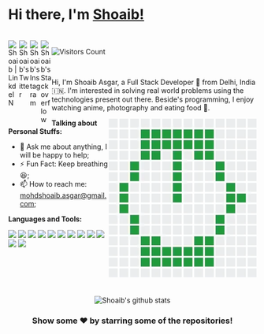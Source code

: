 ### <h1>Hi there, I'm [Shoaib!](https://msk4862.github.io) </h1>

<br/>

<a href="https://www.linkedin.com/in/msk4862/">
  <img align="left" alt="Shoaib | LinkdeIN" width="22px" src="https://www.vectorlogo.zone/logos/linkedin/linkedin-icon.svg"  />
</a>
<a href="https://twitter.com/msk4862">
  <img align="left" alt="Shoaib's Twitter" width="22px" src="https://www.vectorlogo.zone/logos/twitter/twitter-official.svg" />
</a>
<a href="https://www.instagram.com/shoaib_afk/">
  <img align="left" alt="Shoaib's Instagram" width="22px" src="https://www.vectorlogo.zone/logos/instagram/instagram-icon.svg" />
</a>
<a href="https://stackoverflow.com/users/6629389/shoaib-khan">
  <img align="left" alt="Shoaib's Stackoverflow" width="22px" src="https://www.vectorlogo.zone/logos/stackoverflow/stackoverflow-icon.svg" />
</a>

![Visitors Count](https://visitor-badge.laobi.icu/badge?page_id=msk4862.msk4862)

<br/>

Hi, I'm Shoaib Asgar, a Full Stack Developer 🚀 from Delhi, India 🇮🇳. I'm interested in solving real world problems using the technologies present out there. Beside's programming, I enjoy watching anime, photography and eating food 🙂.

 <img align="right" width="300"  alt="GIF" src="https://github.com/msk4862/msk4862/blob/master/assets/giphy.gif" />
  
**Talking about Personal Stuffs:**

- 💬 Ask me about anything, I will be happy to help;
- ⚡ Fun Fact: Keep breathing 😆;
- 📫 How to reach me: mohdshoaib.asgar@gmail.com;

**Languages and Tools:**  


<code><img height="30" src="https://cdn.simpleicons.org/javascript"></code>
<code><img height="30" src="https://cdn.simpleicons.org/cplusplus"></code>
<code><img height="30" src="https://cdn.simpleicons.org/python"></code>
<code><img height="30" src="https://cdn.simpleicons.org/react"></code>
<code><img height="30" src="https://cdn.simpleicons.org/typescript"></code>
<code><img height="30" src="https://cdn.simpleicons.org/nextdotjs/white"></code>
<code><img height="30" src="https://cdn.simpleicons.org/nodedotjs"></code>
<code><img height="30" src="https://cdn.simpleicons.org/django"></code>
<code><img height="30" src="https://cdn.simpleicons.org/mysql"></code>
<code><img height="30" src="https://user-images.githubusercontent.com/24875366/87939915-683e6680-cab6-11ea-91e3-289c3a95f591.png"></code>
<code><img height="30" src="https://user-images.githubusercontent.com/24875366/87939919-68d6fd00-cab6-11ea-942b-a8d0f67b0b55.png"></code>
<code><img height="30" src="https://cdn.simpleicons.org/unity/white"></code>

<br/>
<br/>
<br/>
<br/>

<div align="center">
  
![Shoaib's github stats](https://github-readme-stats.vercel.app/api?username=msk4862&show_icons=true&hide_border=false&title_color=221f3b&icon_color=221f3b&text_color=6f4a8e&bg_color=ebebeb)

</div>

<div align="center">

### Show some ❤️ by starring some of the repositories!

</div>
